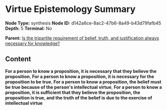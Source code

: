 # Virtue Epistemology Summary

**Node Type:** synthesis
**Node ID:** d142a6ce-8ac2-47b6-8a49-b43d79fafb45
**Depth:** 5
**Terminal:** No

**Parent:** [Is the tripartite requirement of belief, truth, and justification always necessary for knowledge?](is-the-tripartite-requirement-of-belief-truth-and-justification-always-necessary-for-knowledge-antithesis-f7dfa914-4530-4626-8419-b224da8fd46a.md)

## Content

**For a person to know a proposition, it is necessary that they believe the proposition**, **For a person to know a proposition, it is necessary for the proposition to be true**, **For a person to know a proposition, the belief must be true because of the person's intellectual virtue**, **For a person to know a proposition, it is sufficient that they believe the proposition, the proposition is true, and the truth of the belief is due to the exercise of intellectual virtue**
